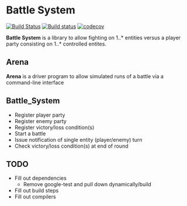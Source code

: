 # Battle System
[![Build Status](https://travis-ci.org/ShelbyZ/BattleSystem.svg?branch=master)](https://travis-ci.org/ShelbyZ/BattleSystem)
[![Build status](https://ci.appveyor.com/api/projects/status/ijaw7cb51cbwxvq4/branch/master?svg=true)](https://ci.appveyor.com/project/ShelbyZ/battlesystem/branch/master)
[![codecov](https://codecov.io/gh/ShelbyZ/BattleSystem/branch/master/graph/badge.svg)](https://codecov.io/gh/ShelbyZ/BattleSystem)

**Battle System** is a library to allow fighting on 1..* entities versus a player party consisting on 1..* controlled entites.

## Arena

**Arena** is a driver program to allow simulated runs of a battle via a command-line interface

## Battle_System

- Register player party
- Register enemy party
- Register victory/loss condition(s)
- Start a battle
- Issue notification of single entity (player/enemy) turn
- Check victory/loss condition(s) at end of round

## TODO

- Fill out dependencies
    - Remove google-test and pull down dynamically/build
- Fill out build steps
- Fill out compilers
